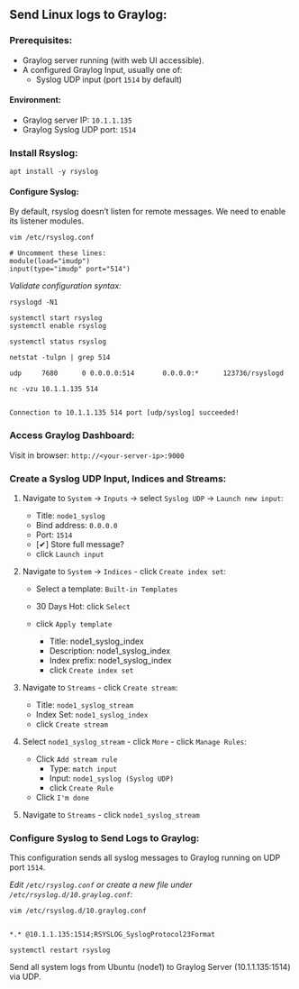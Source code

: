 ## Send Linux logs to Graylog:


### Prerequisites:
- Graylog server running (with web UI accessible).
- A configured Graylog Input, usually one of:
    - Syslog UDP input (port `1514` by default)


#### Environment: 
- Graylog server IP: `10.1.1.135`
- Graylog Syslog UDP port: `1514`



### Install Rsyslog: 

```
apt install -y rsyslog
```


#### Configure Syslog:

By default, rsyslog doesn’t listen for remote messages. We need to enable its listener modules.

```
vim /etc/rsyslog.conf

# Uncomment these lines: 
module(load="imudp")
input(type="imudp" port="514")
```


_Validate configuration syntax:_
```
rsyslogd -N1
```


```
systemctl start rsyslog
systemctl enable rsyslog

systemctl status rsyslog
```



```
netstat -tulpn | grep 514

udp     7680      0 0.0.0.0:514       0.0.0.0:*      123736/rsyslogd
```


```
nc -vzu 10.1.1.135 514


Connection to 10.1.1.135 514 port [udp/syslog] succeeded!
```





### Access Graylog Dashboard:

Visit in browser: `http://<your-server-ip>:9000`


### Create a Syslog UDP Input, Indices and Streams:

1. Navigate to `System` → `Inputs` → select `Syslog UDP` → `Launch new input`:
    - Title: `node1_syslog`
    - Bind address: `0.0.0.0`
    - Port: `1514`
    - [✔] Store full message?
    - click `Launch input`

2. Navigate to `System` → `Indices` - click `Create index set`: 
    - Select a template: `Built-in Templates`
    - 30 Days Hot: click `Select`

    - click `Apply template`
        - Title: node1_syslog_index
        - Description: node1_syslog_index
        - Index prefix: node1_syslog_index
        - click `Create index set`

3. Navigate to `Streams` - click `Create stream`: 
    - Title: `node1_syslog_stream`
    - Index Set: `node1_syslog_index`
    - click `Create stream`

4. Select `node1_syslog_stream` - click `More` - click `Manage Rules`: 
    - Click `Add stream rule` 
        - Type: `match input`
        - Input: `node1_syslog (Syslog UDP)`
        - click `Create Rule`
    - Click `I'm done`

5. Navigate to `Streams` - click `node1_syslog_stream`





### Configure Syslog to Send Logs to Graylog:

This configuration sends all syslog messages to Graylog running on UDP port `1514`.

_Edit `/etc/rsyslog.conf` or create a new file under `/etc/rsyslog.d/10.graylog.conf`:_
```
vim /etc/rsyslog.d/10.graylog.conf


*.* @10.1.1.135:1514;RSYSLOG_SyslogProtocol23Format
```



```
systemctl restart rsyslog
```




Send all system logs from Ubuntu (node1) to Graylog Server (10.1.1.135:1514) via UDP.


